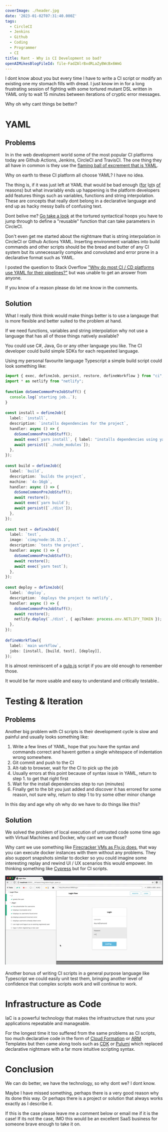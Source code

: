 ```yaml
---
coverImage: ./header.jpg
date: '2023-01-02T07:31:40.000Z'
tags:
  - CircleCI
  - Jenkins
  - Github
  - Coding
  - Programmer
  - CI
title: Rant - Why is CI Development so bad?
openAIMikesBlogFileId: file-FadZAlrBxdRLaZyBWcBx6WmG
---
```


I dont know about you but every time I have to write a CI script or modify an existing one my stomach fills with dread. I just know im in for a long frustrating session of fighting with some tortured mutant DSL written in YAML only to wait 15 minutes between iterations of cryptic error messages.

Why oh why cant things be better?

# YAML

## Problems

In in the web development world some of the most popular CI platforms today are Github Actions, Jenkins, CircleCI and TravisCI. The one thing they all have in common is they use the [flaming ball of excrement that is YAML](https://noyaml.com/).

Why on earth to these CI platform all choose YAML? I have no idea.

The thing is, if it was just left at YAML that would be bad enough ([for](https://noyaml.com/) l[ot](https://news.ycombinator.com/item?id=26234260#:~:text=YAML%20is%20one%20of%20the,of%20various%20line%2Dendingness'.)s [of](https://sehun.me/why-you-hate-yaml-and-how-to-tackle-it-3e8471cf1ca8) reasons) but what invariably ends up happening is the platform developers add features things such as variables, functions and string interpolation. These are concepts that really dont belong in a declarative language and end up as hacky messy balls of confusing text.

Dont belive me? [Go take a look](https://circleci.com/docs/reusing-config/#authoring-reusable-commands) at the tortured syntactical hoops you have to jump through to define a "reusable" function that can take parameters in CircleCI.

Don't even get me started about the nightmare that is string interpolation in CircleCI or Github Actions YAML. Inserting environment variables into build commands and other scripts should be the bread and butter of any CI system but its unnecessarily complex and convoluted and error prone in a declarative format such as YAML.

I posted the question to Stack Overflow ["Why do most CI / CD platforms use YAML for their pipelines?"](https://stackoverflow.com/questions/73424263/why-do-most-ci-cd-platforms-use-yaml-for-their-pipelines) but was unable to get an answer from anyone.

If you know of a reason please do let me know in the comments.

## Solution

What I really think think would make things better is to use a langauge that is more flexible and better suited to the problem at hand.

If we need functions, variables and string interpolation why not use a language that has all of those things natively available?

You could use C#, Java, Go or any other language you like. The CI developer could build simple SDKs for each requested language.

Using my personal favourite language Typescript a simple build script could look something like:

```ts
import { exec, defineJob, persist, restore, defineWorkflow } from "ci";
import * as netlify from "netlify";

function doSomeCommonPreJobStuff() {
  console.log(`starting job..`);
}

const install = defineJob({
  label: `install`,
  description: `installs dependencies for the project`,
  handler: async () => {
    doSomeCommonPreJobStuff();
    await exec(`yarn install`, { label: "installs dependencies using yarn" });
    await persist([`./node_modules`]);
  },
});

const build = defineJob({
  label: `build`,
  description: `builds the project`,
  machine: `4x-16gb`,
  handler: async () => {
    doSomeCommonPreJobStuff();
    await restore();
    await exec(`yarn build`);
    await persist([`./dist`]);
  },
});

const test = defineJob({
  label: `test`,
  image: `cimg/node:16.15.1`,
  description: `tests the project`,
  handler: async () => {
    doSomeCommonPreJobStuff();
    await restore();
    await exec(`yarn test`);
  },
});

const deploy = defineJob({
  label: `deploy`,
  description: `deploys the project to netlify`,
  handler: async () => {
    doSomeCommonPreJobStuff();
    await restore();
    netlify.deploy(`./dist`, { apiToken: process.env.NETLIFY_TOKEN });
  },
});

defineWorkflow({
  label: `main workflow`,
  jobs: [install, [build, test], [deploy]],
});
```

It is almost reminiscent of a [gulp.js](https://gulpjs.com/) script if you are old enough to remember those.

It would be far more usable and easy to understand and critically testable..

# Testing & Iteration

## Problems

Another big problem with CI scripts is their development cycle is slow and painful and usually looks something like:

1. Write a few lines of YAML, hope that you have the syntax and commands correct and havent gotten a single whitespace of indentation wrong somewhere.
2. Git commit and push to the CI
3. Alt-tab to browser, wait for the CI to pick up the job
4. Usually errors at this point because of syntax issue in YAML, return to step 1. to get that right first
5. Wait for the install dependencies step to run (minutes)
6. Finally get to the bit you just added and discover it has errored for some reason, not sure why, return to step 1 to try some other minor change

In this day and age why oh why do we have to do things like this?

## Solution

We solved the problem of local execution of untrusted code some time ago with Virtual Machines and Docker, why cant we use those?

Why cant we use something like [Firecracker VMs as Fly.io does](https://fly.io/docs/reference/architecture/#microvms), that way you can execute docker instances with them without any problems. They also support snapshots similar to docker so you could imagine some interesting replay and rewind UI / UX scenarios this would empower. Im thinking something like [Cypress](https://www.cypress.io/) but for CI scripts.

![](./cypress.png)

Another bonus of writing CI scripts in a general purpose language like Typescript we could easily unit test them, bringing another level of confidence that complex scripts work and will continue to work.

# Infrastructure as Code

IaC is a powerful technology that makes the infrastructure that runs your applications repeatable and manageable.

For the longest time it too suffered from the same problems as CI scripts, too much declarative code in the form of [Cloud Formation](https://aws.amazon.com/cloudformation/) or [ARM](https://learn.microsoft.com/en-us/azure/azure-resource-manager/resource-group-overview#template-deployment) Templates but then came along tools such as [CDK](https://docs.aws.amazon.com/cdk/v2/guide/home.html) or [Pulumi](https://www.pulumi.com/) which replaced declarative nightmare with a far more intuitive scripting syntax.

# Conclusion

We can do better, we have the technology, so why dont we? I dont know.

Maybe I have missed something, perhaps there is a very good reason why its done this way. Or perhaps there is a project or solution that always works exactly as I describe it.

If this is the case please leave me a comment below or email me if it is the case! If its not the case, IMO this would be an excellent SaaS business for someone brave enough to take it on.
